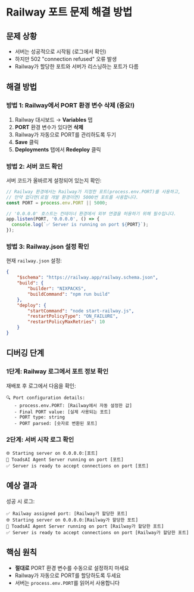 # Railway 포트 문제 해결 방법

## 문제 상황
- 서버는 성공적으로 시작됨 (로그에서 확인)
- 하지만 502 "connection refused" 오류 발생
- Railway가 할당한 포트와 서버가 리스닝하는 포트가 다름

## 해결 방법

### 방법 1: Railway에서 PORT 환경 변수 삭제 (중요!)
1. Railway 대시보드 → **Variables** 탭
2. **PORT** 환경 변수가 있다면 **삭제**
3. Railway가 자동으로 PORT를 관리하도록 두기
4. **Save** 클릭
5. **Deployments** 탭에서 **Redeploy** 클릭

### 방법 2: 서버 코드 확인
서버 코드가 올바르게 설정되어 있는지 확인:
```javascript
// Railway 환경에서는 Railway가 지정한 포트(process.env.PORT)를 사용하고,
// 만약 없다면(로컬 개발 환경이면) 5000번 포트를 사용합니다.
const PORT = process.env.PORT || 5000;

// '0.0.0.0' 호스트는 컨테이너 환경에서 외부 연결을 허용하기 위해 필수입니다.
app.listen(PORT, '0.0.0.0', () => {
  console.log(`✅ Server is running on port ${PORT}`);
});
```

### 방법 3: Railway.json 설정 확인
현재 `railway.json` 설정:
```json
{
    "$schema": "https://railway.app/railway.schema.json",
    "build": {
        "builder": "NIXPACKS",
        "buildCommand": "npm run build"
    },
    "deploy": {
        "startCommand": "node start-railway.js",
        "restartPolicyType": "ON_FAILURE",
        "restartPolicyMaxRetries": 10
    }
}
```

## 디버깅 단계

### 1단계: Railway 로그에서 포트 정보 확인
재배포 후 로그에서 다음을 확인:
```
🔍 Port configuration details:
   - process.env.PORT: [Railway에서 자동 설정한 값]
   - Final PORT value: [실제 사용되는 포트]
   - PORT type: string
   - PORT parsed: [숫자로 변환된 포트]
```

### 2단계: 서버 시작 로그 확인
```
🌐 Starting server on 0.0.0.0:[포트]
🚀 ToadsAI Agent Server running on port [포트]
✅ Server is ready to accept connections on port [포트]
```

## 예상 결과
성공 시 로그:
```
✅ Railway assigned port: [Railway가 할당한 포트]
🌐 Starting server on 0.0.0.0:[Railway가 할당한 포트]
🚀 ToadsAI Agent Server running on port [Railway가 할당한 포트]
✅ Server is ready to accept connections on port [Railway가 할당한 포트]
```

## 핵심 원칙
- **절대로** PORT 환경 변수를 수동으로 설정하지 마세요
- Railway가 자동으로 PORT를 할당하도록 두세요
- 서버는 `process.env.PORT`를 읽어서 사용합니다
